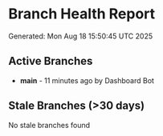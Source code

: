 # Branch Health Report
Generated: Mon Aug 18 15:50:45 UTC 2025

## Active Branches
- **main** - 11 minutes ago by Dashboard Bot

## Stale Branches (>30 days)
No stale branches found
